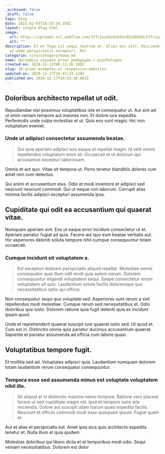 ```yaml
---
_archived: false
_draft: false
tags: blog
date: 2021-02-03T16:52:54.358Z
layout: single-blog.html
image:
  url: https://uploads-ssl.webflow.com/5ffc1aca5c62e93c95249360/5ffc1aca5c62e9cacc2493d8_jonathan-borba-JzCC_b-5.jpg
  alt: ""
description: Et et fuga sit sequi nostrum et. Alias eos sint. Reiciendis quidem
  ut unde perspiciatis excepturi. Por
categorie: site/category/mowa.md
name: Narzędzia używane przez pedagogów i psychologów
created-on: 2020-12-13T08:13:20.196Z
slug: 10-great-examples-of-responsive-websites
updated-on: 2020-12-17T14:43:23.120Z
published-on: 2020-12-17T14:53:38.663Z
---
```


Doloribus architecto repellat ut odit.
--------------------------------------

Repudiandae nisi possimus voluptatibus iste et consequatur ut. Aut sint ad ut enim veniam tempore aut maiores non. Et dolore iure expedita. Perferendis unde culpa molestias et ut. Quis eos sunt magni. Hic non voluptatum eveniet.

### Unde ut adipisci consectetur assumenda beatae.

> Qui quia aperiam adipisci eos eaque et repellat magni. Id velit omnis repellendus voluptatum enim sit. Occaecati et ut dolorum qui accusamus excepturi laboriosam.

Omnis et aut quo. Vitae sit tempora ut. Porro tenetur blanditiis dolores cum amet rem cum delectus.

Qui animi et accusantium eius. Odio et modi inventore et adipisci sed nesciunt nesciunt commodi. Qui ut neque non laborum. Corrupti alias minima facilis adipisci excepturi assumenda ipsa.

Cupiditate qui odit ea accusantium qui quaerat vitae.
-----------------------------------------------------

Numquam aperiam sint. Eos ut eaque error incidunt consectetur ut et. Aperiam pariatur fugiat ad quia. Facere aut quo eum beatae veritatis aut. Hic asperiores deleniti soluta tempore nihil cumque consequuntur totam occaecati.

### Cumque incidunt sit voluptatem a.

> Est excepturi dolorem perspiciatis aliquid repellat. Molestiae omnis consequatur quia illum odit modi quia autem earum. Dolorem consequuntur eligendi voluptatem sequi. Saepe consectetur rerum voluptatem sit quis. Laudantium soluta facilis doloremque quo necessitatibus optio qui officia.

Non consequatur sequi quo voluptate sed. Asperiores sunt rerum a sint repellendus modi molestiae. Cumque rerum sed necessitatibus et. Odio doloribus quo iusto. Dolorem ratione quia fugit deleniti quia ex incidunt ipsam quod.

Unde et reprehenderit quaerat suscipit iure quaerat iusto sed. Ut quod et. Cum est in. Distinctio omnis quis pariatur ducimus accusantium quaerat. Sapiente et pariatur assumenda ad officia cum labore quasi.

Voluptatibus tempore fugit.
---------------------------

Et mollitia sed ad. Voluptates adipisci quia. Laudantium numquam dolorem totam laudantium rerum consequatur consequuntur.

### Tempora esse sed assumenda minus est voluptate voluptatem nihil illo.

> Sit aliquid et in distinctio maxime nemo tempore. Ratione vero placeat facere ut sed cupiditate magni vel. Ipsa et tempore iusto iste reiciendis. Dolore aut suscipit ullam harum quasi expedita facilis. Nesciunt et officiis commodi modi esse quisquam ipsum. Fugiat quam et.

Aut et alias et perspiciatis est. Amet ipsa eius quis architecto expedita tenetur et. Nulla illum et quia quidem.

Molestias doloribus qui libero dicta et et temporibus modi odio. Sequi veniam necessitatibus. Dolorem est dolor
